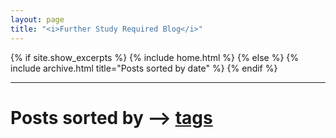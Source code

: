 ```yaml
---
layout: page
title: "<i>Further Study Required Blog</i>"
---
```


{% if site.show_excerpts %}
  {% include home.html %}
{% else %}
  {% include archive.html title="Posts sorted by date" %}
{% endif %}

<hr>

# Posts sorted by --> [tags](/tags)
